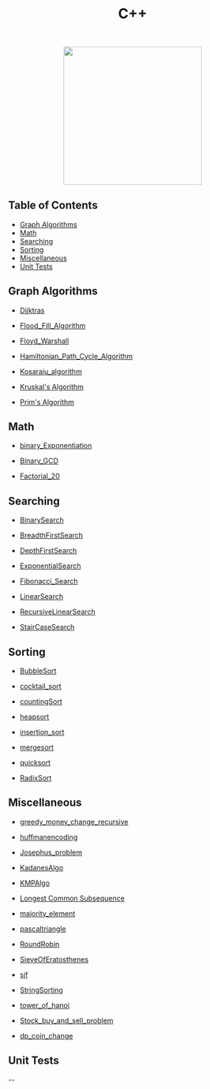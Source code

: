 <h1 align="center">C++</h1> <br>

<p align="center"><image src="https://external-content.duckduckgo.com/iu/?u=https%3A%2F%2Ftse1.mm.bing.net%2Fth%3Fid%3DOIP.PhVubETFXOlymmVf-z9xawHaHa%26pid%3DApi&f=1" width ="280" height="280"></image></p>

## Table of Contents

- [Graph Algorithms](#graph)
- [Math](#math)
- [Searching](#searching)
- [Sorting](#sorting)
- [Miscellaneous](#others)
- [Unit Tests](#unit-tests)

<a name="graph"></a>

## Graph Algorithms

- [Dijktras](https://github.com/aniketsharma00411/algorithmsUse/blob/master/C%2B%2B/Graph%20Algorithms/Dijktras.cpp)

- [Flood_Fill_Algorithm](https://github.com/aniketsharma00411/algorithmsUse/blob/master/C%2B%2B/Graph%20Algorithms/Flood_Fill_Algorithm.cpp)

- [Floyd_Warshall](https://github.com/aniketsharma00411/algorithmsUse/blob/master/C%2B%2B/Graph%20Algorithms/Floyd_Warshall.cpp)

- [Hamiltonian_Path_Cycle_Algorithm](https://github.com/aniketsharma00411/algorithmsUse/blob/master/C%2B%2B/Graph%20Algorithms/Hamiltonian_Path_Cycle_Algorithm.cpp)

- [Kosaraju_algorithm](https://github.com/aniketsharma00411/algorithmsUse/blob/master/C%2B%2B/Graph%20Algorithms/Kosaraju_algorithm.cpp)

- [Kruskal's Algorithm](https://github.com/aniketsharma00411/algorithmsUse/blob/master/C%2B%2B/Graph%20Algorithms/Kruskal.cpp)

- [Prim's Algorithm](https://github.com/aniketsharma00411/algorithmsUse/blob/master/C%2B%2B/Graph%20Algorithms/Prim.cpp)

<a name="math"></a>

## Math

- [binary_Exponentiation](https://github.com/aniketsharma00411/algorithmsUse/blob/master/C%2B%2B/Math/binary_Exponentiation.cpp)

- [Binary_GCD](https://github.com/aniketsharma00411/algorithmsUse/blob/master/C%2B%2B/Math/Binary_GCD.cpp)

- [Factorial_20](https://github.com/aniketsharma00411/algorithmsUse/blob/master/C%2B%2B/Math/Factorial_20.cpp)

<a name="searching"></a>

## Searching

- [BinarySearch](https://github.com/aniketsharma00411/algorithmsUse/blob/master/C%2B%2B/Searching/BinarySearch.cpp)

- [BreadthFirstSearch](https://github.com/aniketsharma00411/algorithmsUse/blob/master/C%2B%2B/Searching/BreadthFirstSearch.cpp)

- [DepthFirstSearch](https://github.com/aniketsharma00411/algorithmsUse/blob/master/C%2B%2B/Searching/DepthFirstSearch.cpp)

- [ExponentialSearch](https://github.com/aniketsharma00411/algorithmsUse/blob/master/C%2B%2B/Searching/ExponentialSearch.cpp)

- [Fibonacci_Search](https://github.com/aniketsharma00411/algorithmsUse/blob/master/C%2B%2B/Searching/Fibonacci_Search.cpp)

- [LinearSearch](https://github.com/aniketsharma00411/algorithmsUse/blob/master/C%2B%2B/Searching/LinearSearch.cpp)

- [RecursiveLinearSearch](https://github.com/aniketsharma00411/algorithmsUse/blob/master/C%2B%2B/Searching/RecursiveLinearSearch.cpp)

- [StairCaseSearch](https://github.com/aniketsharma00411/algorithmsUse/blob/master/C%2B%2B/Searching/StairCaseSearch.cpp)

<a name="sorting"></a>

## Sorting

- [BubbleSort](https://github.com/aniketsharma00411/algorithmsUse/blob/master/C%2B%2B/Sorting/BubbleSort.cpp)

- [cocktail_sort](https://github.com/joey2031/algorithmsUse/blob/issue-1/C%2B%2B/Sorting/cocktail_sort.cpp)

- [countingSort](https://github.com/aniketsharma00411/algorithmsUse/blob/master/C%2B%2B/Sorting/countingSort.cpp)

- [heapsort](https://github.com/aniketsharma00411/algorithmsUse/blob/master/C%2B%2B/Sorting/heapsort.cpp)

- [insertion_sort](https://github.com/aniketsharma00411/algorithmsUse/blob/master/C%2B%2B/Sorting/insertion_sort.cpp)

- [mergesort](https://github.com/aniketsharma00411/algorithmsUse/blob/master/C%2B%2B/Sorting/mergesort.cpp)

- [quicksort](https://github.com/aniketsharma00411/algorithmsUse/blob/master/C%2B%2B/Sorting/quicksort.cpp)

- [RadixSort](https://github.com/aniketsharma00411/algorithmsUse/blob/master/C%2B%2B/Sorting/RadixSort.cpp)

<a name="others"></a>

## Miscellaneous

- [greedy_money_change_recursive](https://github.com/aniketsharma00411/algorithmsUse/blob/master/C%2B%2B/Miscellaneous/greedy_money_change_recursive.cpp)

- [huffmanencoding](https://github.com/aniketsharma00411/algorithmsUse/blob/master/C%2B%2B/Miscellaneous/huffmanencoding.cpp)

- [Josephus_problem](https://github.com/aniketsharma00411/algorithmsUse/blob/master/C%2B%2B/Miscellaneous/Josephus_problem.cpp)

- [KadanesAlgo](https://github.com/aniketsharma00411/algorithmsUse/blob/master/C%2B%2B/Miscellaneous/KadanesAlgo.cpp)

- [KMPAlgo](https://github.com/aniketsharma00411/algorithmsUse/blob/master/C%2B%2B/Miscellaneous/KMPAlgo.cpp)

- [Longest Common Subsequence](https://github.com/aniketsharma00411/algorithmsUse/blob/master/C%2B%2B/Miscellaneous/lcs.cpp)

- [majority_element](https://github.com/aniketsharma00411/algorithmsUse/blob/master/C%2B%2B/Miscellaneous/majority_element.cpp)

- [pascaltriangle](https://github.com/aniketsharma00411/algorithmsUse/blob/master/C%2B%2B/Miscellaneous/pascaltriangle.cpp)

- [RoundRobin](https://github.com/aniketsharma00411/algorithmsUse/blob/master/C%2B%2B/Miscellaneous/RoundRobin.cpp)

- [SieveOfEratosthenes](https://github.com/aniketsharma00411/algorithmsUse/blob/master/C%2B%2B/Miscellaneous/SieveOfEratosthenes.cpp)

- [sjf](https://github.com/aniketsharma00411/algorithmsUse/blob/master/C%2B%2B/Miscellaneous/sjf.cpp)

- [StringSorting](https://github.com/aniketsharma00411/algorithmsUse/blob/master/C%2B%2B/Miscellaneous/StringSorting.cpp)

- [tower_of_hanoi](https://github.com/aniketsharma00411/algorithmsUse/blob/master/C%2B%2B/Miscellaneous/tower_of_hanoi.cpp)

- [Stock_buy_and_sell_problem](https://github.com/aniketsharma00411/algorithmsUse/blob/master/C%2B%2B/Miscellaneous/stock_buy_and_sell_problem.cpp)

- [dp_coin_change](https://github.com/aniketsharma00411/algorithmsUse/blob/master/C%2B%2B/Miscellaneous/dp_coin_change.cpp)

## Unit Tests

--
